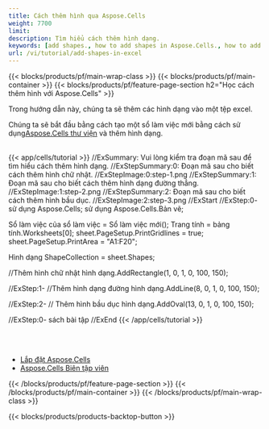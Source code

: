 ```yaml
---
title: Cách thêm hình qua Aspose.Cells
weight: 7700
limit:
description: Tìm hiểu cách thêm hình dạng.
keywords: [add shapes., how to add shapes in Aspose.Cells., how to add shapes using Aspose.Cells]
url: /vi/tutorial/add-shapes-in-excel
---
```

{{< blocks/products/pf/main-wrap-class >}}
{{< blocks/products/pf/main-container >}}
{{< blocks/products/pf/feature-page-section h2="Học cách thêm hình với Aspose.Cells" >}}

<p>
Trong hướng dẫn này, chúng ta sẽ thêm các hình dạng vào một tệp excel.
</p>

<p>
 Chúng ta sẽ bắt đầu bằng cách tạo một sổ làm việc mới bằng cách sử dụng<a href="https://www.nuget.org/packages/Aspose.Cells">Aspose.Cells thư viện</a> và thêm hình dạng.
</p>

<br />
{{< app/cells/tutorial >}}
//ExSummary: Vui lòng kiểm tra đoạn mã sau để tìm hiểu cách thêm hình dạng.
//ExStepSummary:0: Đoạn mã sau cho biết cách thêm hình chữ nhật.
//ExStepImage:0:step-1.png
//ExStepSummary:1: Đoạn mã sau cho biết cách thêm hình dạng đường thẳng.
//ExStepImage:1:step-2.png
//ExStepSummary:2: Đoạn mã sau cho biết cách thêm hình bầu dục.
//ExStepImage:2:step-3.png
//ExStart
//ExStep:0-
sử dụng Aspose.Cells;
sử dụng Aspose.Cells.Bản vẽ;





Sổ làm việc của sổ làm việc = Sổ làm việc mới();
Trang tính = bảng tính.Worksheets[0];
sheet.PageSetup.PrintGridlines = true;
sheet.PageSetup.PrintArea = "A1:F20";

Hình dạng ShapeCollection = sheet.Shapes;

//Thêm hình chữ nhật
hình dạng.AddRectangle(1, 0, 1, 0, 100, 150);

//ExStep:1-
//Thêm hình dạng đường
hình dạng.AddLine(8, 0, 1, 0, 100, 150);

//ExStep:2-
// Thêm hình bầu dục
hình dạng.AddOval(13, 0, 1, 0, 100, 150);

//ExStep:0-
sách bài tập
//ExEnd
{{< /app/cells/tutorial >}}
<br />

<br />
<br />
<div class="code-sample">
    <ul class="link-list">
        <li class="link-item"><a href="https://docs.aspose.com/cells/net/installation/">Lắp đặt Aspose.Cells</a></li>
        <li class="link-item"><a href="https://products.aspose.app/cells/editor/">Aspose.Cells Biên tập viên</a></li>
    </ul>
</div>

{{< /blocks/products/pf/feature-page-section >}}
{{< /blocks/products/pf/main-container >}}
{{< /blocks/products/pf/main-wrap-class >}}

{{< blocks/products/products-backtop-button >}}